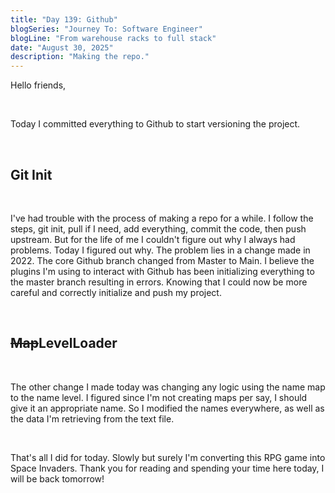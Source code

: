 ```yaml
---
title: "Day 139: Github"
blogSeries: "Journey To: Software Engineer"
blogLine: "From warehouse racks to full stack"
date: "August 30, 2025"
description: "Making the repo."
---
```


Hello friends,

<br>

Today I committed everything to Github to start versioning the project.

<br>

## Git Init

<br>

I've had trouble with the process of making a repo for a while. I follow the steps, git init, pull if I need, add everything, commit the code, then push upstream. But for the life of me I couldn't figure out why I always had problems. Today I figured out why. The problem lies in a change made in 2022. The core Github branch changed from Master to Main. I believe the plugins I'm using to interact with Github has been initializing everything to the master branch resulting in errors. Knowing that I could now be more careful and correctly initialize and push my project.

<br>

## ~~Map~~LevelLoader

<br>

The other change I made today was changing any logic using the name map to the name level. I figured since I'm not creating maps per say, I should give it an appropriate name. So I modified the names everywhere, as well as the data I'm retrieving from the text file.

<br>

That's all I did for today. Slowly but surely I'm converting this RPG game into Space Invaders. Thank you for reading and spending your time here today, I will be back tomorrow!
